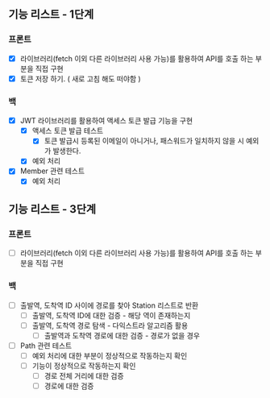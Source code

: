 ## 기능 리스트 - 1단계
### 프론트
* [x] 라이브러리(fetch 이외 다른 라이브러리 사용 가능)를 활용하여 API를 호출 하는 부분을 직접 구현
* [x] 토큰 저장 하기. ( 새로 고침 해도 떠야함 )
### 백
* [x] JWT 라이브러리를 활용하여 액세스 토큰 발급 기능을 구현
  * [x] 액세스 토큰 발급 테스트
    - [x] 토큰 발급시 등록된 이메일이 아니거나, 패스워드가 일치하지 않을 시 예외가 발생한다. 
  * [x] 예외 처리
* [x] Member 관련 테스트
  * [x] 예외 처리

## 기능 리스트 - 3단계
### 프론트
* [ ] 라이브러리(fetch 이외 다른 라이브러리 사용 가능)를 활용하여 API를 호출 하는 부분을 직접 구현
### 백
* [ ] 출발역, 도착역 ID 사이에 경로를 찾아 Station 리스트로 반환
  * [ ] 출발역, 도착역 ID에 대한 검증 - 해당 역이 존재하는지
  * [ ] 출발역, 도착역 경로 탐색 - 다익스트라 알고리즘 활용
    * [ ] 출발역과 도착역 경로에 대한 검증 - 경로가 없을 경우
* [ ] Path 관련 테스트
  * [ ] 예외 처리에 대한 부분이 정상적으로 작동하는지 확인
  * [ ] 기능이 정상적으로 작동하는지 확인
    * [ ] 경로 전체 거리에 대한 검증
    * [ ] 경로에 대한 검증
